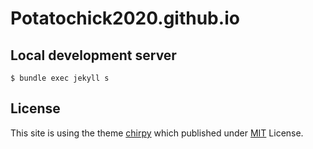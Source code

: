 # Potatochick2020.github.io 

## Local development server 
```
$ bundle exec jekyll s
```

## License

This site is using the theme [chirpy](https://rubygems.org/gems/jekyll-theme-chirpy) which published under [MIT][mit] License.

[gem]: https://rubygems.org/gems/jekyll-theme-chirpy
[chirpy]: https://github.com/cotes2020/jekyll-theme-chirpy/
[use-template]: https://github.com/cotes2020/chirpy-starter/generate
[CD]: https://en.wikipedia.org/wiki/Continuous_deployment
[mit]: https://github.com/cotes2020/chirpy-starter/blob/master/LICENSE
